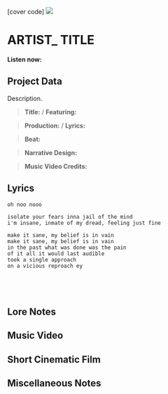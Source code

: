 [cover code] ![](57175019_319474918741616_8502199518755923887_n.jpg)

# ARTIST_ TITLE

**Listen now:** 

## Project Data

Description.

> **Title:**  / **Featuring:** 

> **Production:**  / **Lyrics:** 

> **Beat:**

> **Narrative Design:**

> **Music Video Credits:**


## Lyrics

```
oh noo nooo

isolate your fears inna jail of the mind 
i'm insane, inmate of my dread, feeling just fine

make it sane, my belief is in vain
make it sane, my belief is in vain
in the past what was done was the pain
of it all it would last audible
took a single approach 
on a vicious reproach ey





```

## Lore Notes

## Music Video

## Short Cinematic Film

## Miscellaneous Notes
